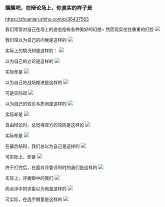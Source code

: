 ### 醒醒吧，在辩论场上，你真实的样子是
https://zhuanlan.zhihu.com/p/36437563

我们常常对自己在场上的姿态抱有各种美好的幻想~
然而现实往往重重的打脸
![](https://pic1.zhimg.com/v2-a3291084385b332b9c658794ec01588c_r.jpg)

我们常以为自己的问候是这样的
![](https://pic4.zhimg.com/v2-81626519874c48a354b4812d595491c3_r.jpg)

实际上的情况却是这样的：
![](https://pic3.zhimg.com/v2-85308e1eed5d55149859fac88dedc8ce_r.jpg)

以为自己的立论是这样的
![](https://pic4.zhimg.com/v2-ce41d48470241d5b3282b4283adda537_r.jpg)

实际却是
![](https://pic1.zhimg.com/v2-f40454bfa7bb7d0f1127553874bbc50c_r.jpg)

以为自己的战场推进是这样的
![](https://pic3.zhimg.com/v2-a0fd6efd39815d8ccbc99f55d331febe_b.webp)

可是实际却
![](https://pic1.zhimg.com/v2-9b38ad4697d92f757c8593483d5d2518_b.webp)

以为自己的驳论与质询是这样的
![](https://pic3.zhimg.com/v2-9dcd4c2034eef73c71ce59ddf2b507d6_r.jpg)

实际却是
![](https://pic4.zhimg.com/v2-b523c595c90c3d4dfaad7481490ed6c7_b.webp)

自由辩论时，总觉得双方的攻防是这样的
![](https://pic1.zhimg.com/v2-3b92789c03d35a624dfcc393b8a74eac_b.webp)

实际却是
![](https://pic4.zhimg.com/v2-cdd231aa999768592d756b7ba04551e7_b.webp)

在最后结辩，我们总以为自己是这样的
![](https://pic4.zhimg.com/v2-1d153a9993bb75abb2b15a8e7b0a86c3_b.webp)

可实际上，却是
![](https://pic2.zhimg.com/v2-4b7b20cf839a54918e69b100287b7f91_b.webp)

终于打完后，在面对评委评判时的我们是这样的
![](https://pic3.zhimg.com/80/v2-7dd960ad833a8f45ef8d5ef715b1259a_720w.jpg)

实际上，评委眼中的我们
![](https://pic3.zhimg.com/v2-10e63130cee606f1c65af7de48e95166_r.jpg)

而点评中的评委以为他是这样的
![](https://pic3.zhimg.com/v2-ef4056ba5979e234e116dbc80914eb1a_r.jpg)

可实际，在选手眼里是这样的
![](https://pic3.zhimg.com/v2-b637a966903c9b908faf64e1f9b88642_b.webp)
